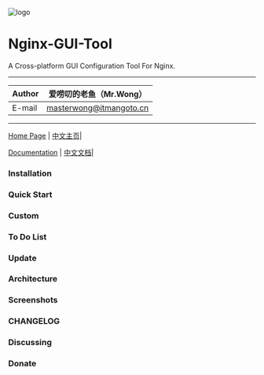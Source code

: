 ![logo](https://www.itmangoto.cn/wp-content/uploads/2018/05/logo_nginx_gui_tool.jpg)

# Nginx-GUI-Tool

A Cross-platform GUI Configuration Tool For Nginx.

****

|Author|爱唠叨的老鱼（Mr.Wong）|
|---|---
|E-mail|masterwong@itmangoto.cn

****

[Home Page](https://www.itmangoto.cn) | [中文主页](https://www.itmangoto.cn)|

[Documentation](https://www.itmangoto.cn) | [中文文档](https://www.itmangoto.cn)|

### Installation
### Quick Start
### Custom
### To Do List
### Update
### Architecture
### Screenshots
### CHANGELOG
### Discussing
### Donate
